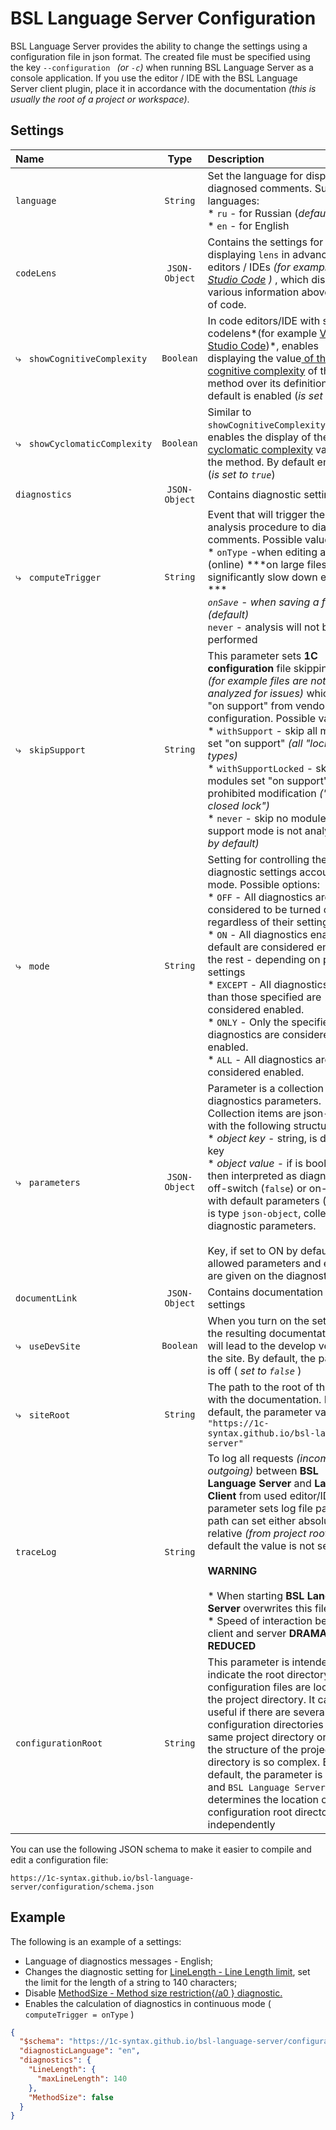 # BSL Language Server Configuration

BSL Language Server provides the ability to change the settings using a configuration file in json format. The created file must be specified using the key `--configuration ` *(or `-c`)*  when running BSL Language Server as a console application. If you use the editor / IDE with the BSL Language Server client plugin, place it in accordance with the documentation *(this is usually the root of a project or workspace)*.

## Settings

Name | Type | Description
:-- | :-: | :--
`language` | `String` | Set the language for displaying diagnosed comments. Supported languages:<br>* `ru` - for Russian (*default*)<br>* `en` - for English
`codeLens` | `JSON-Object` | Contains the settings for displaying `lens` in advanced code editors / IDEs *(for example, [Visual Studio Code](https://code.visualstudio.com/) )* , which displays various information above a block of code.
⤷   `showCognitiveComplexity` | `Boolean` | In code editors/IDE with support codelens*(for example [Visual Studio Code](https://code.visualstudio.com/))*, enables displaying the value[ of the cognitive complexity](../diagnostics/CognitiveComplexity.md) of the method over its definition. By default is enabled (*is set to `true`*)
⤷   `showCyclomaticComplexity` | `Boolean` | Similar to `showCognitiveComplexityCodeLens`, enables the display of the [cyclomatic complexity](../diagnostics/CyclomaticComplexity.md) value   of the method. By default enabled (*is set to `true`*)
`diagnostics` | `JSON-Object` | Contains diagnostic settings
⤷   `computeTrigger` | `String` | Event that will trigger the code analysis procedure to diagnose comments. Possible values:<br>* `onType` -when editing a file (online) ***on large files can significantly slow down editing ***<em data-md-type="raw_html"><br> <code data-md-type="raw_html">onSave</code> - when saving a file (<em data-md-type="raw_html">default</em>)</em><br> `never` - analysis will not be performed
⤷   `skipSupport` | `String` | This parameter sets **1C configuration** file skipping mode *(for example files are not analyzed for issues)* which are "on support" from vendor configuration. Possible values:<br>* `withSupport` - skip all modules set "on support" *(all "locks" types)*<br>* `withSupportLocked` -  skip modules set "on support" with prohibited modification *("yellow  closed lock")*<br>* `never` - skip no modules as support mode is not analyzed *(set by default)*
⤷   `mode` | `String` | Setting for controlling the diagnostic settings accounting mode. Possible options: <br> * `OFF` - All diagnostics are considered to be turned off, regardless of their settings. <br> * `ON` - All diagnostics enabled by default are considered enabled, the rest - depending on personal settings <br> * `EXCEPT` - All diagnostics other than those specified are considered enabled. <br> * `ONLY` - Only the specified diagnostics are considered enabled. <br> * `ALL` - All diagnostics are considered enabled.
⤷   `parameters` | `JSON-Object` | Parameter is a collection of diagnostics parameters.  Collection items are json-objects with the following structure:<br>* *object key* - string, is diagnostic key<br>* *object value* - if is boolean, then interpreted as diagnostic off-switch (`false`) or on-switch with default parameters (`true`), if is type  `json-object`,  collection of diagnostic parameters.<br><br>Key, if set to ON by default and all allowed parameters and examples are given on the diagnostic page.
`documentLink` | `JSON-Object` | Contains documentation link settings
⤷   `useDevSite` | `Boolean` | When you turn on the settings, the resulting documentation links will lead to the develop version of the site. By default, the parameter is off ( *set to `false`* )
⤷   `siteRoot` | `String` | The path to the root of the site with the documentation. By default, the parameter value is `"https://1c-syntax.github.io/bsl-language-server"`
`traceLog` | `String` | To log all requests *(incoming and outgoing)* between **BSL Language Server** and **Language Client**  from used editor/IDE. this parameter sets log file path. The path can set either absolute or relative *(from project root)*, by default the value is not set.<br><br>**WARNING**<br><br>* When starting **BSL Language Server** overwrites this file <br>* Speed of interaction between client and server **DRAMATICALLY REDUCED**
`configurationRoot` | `String` | This parameter is intended to indicate the root directory the 1C configuration files are located in the project directory. It can be useful if there are several configuration directories in the same project directory or when the structure of the project directory is so complex. By default, the parameter is empty and `BSL Language Server` determines the location of the configuration root directory independently

You can use the following JSON schema to make it easier to compile and edit a configuration file:

```
https://1c-syntax.github.io/bsl-language-server/configuration/schema.json
```

## Example

The following is an example of a settings:

- Language of diagnostics messages - English;
- Changes the diagnostic setting for [LineLength - Line Length limit](../diagnostics/LineLength.md), set the limit for the length of a string to 140 characters;
- Disable [MethodSize - Method size restriction{/a0 } diagnostic.](../diagnostics/MethodSize.md)
- Enables the calculation of diagnostics in continuous mode ( `computeTrigger = onType` )

```json
{
  "$schema": "https://1c-syntax.github.io/bsl-language-server/configuration/schema.json",
  "diagnosticLanguage": "en",
  "diagnostics": {
    "LineLength": {
      "maxLineLength": 140
    },
    "MethodSize": false
  }
}
```
